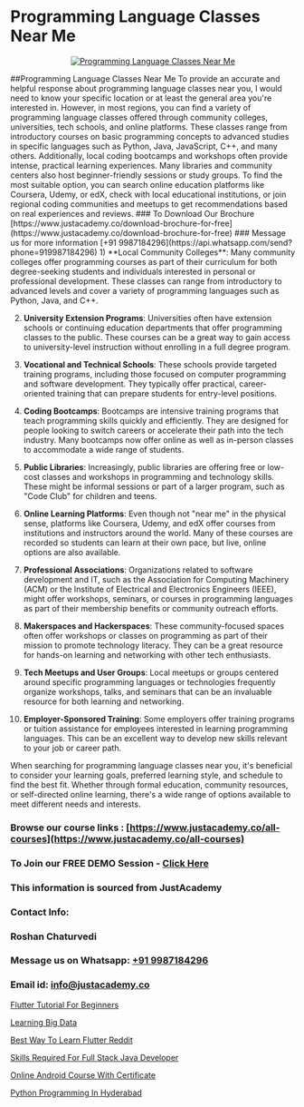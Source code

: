 # Programming Language Classes Near Me

<p align="center">
  <a href="https://justacademy.co/course-detail/python-training">
    <img src="https://justacademy.co/storage2/course_image/1709713400_course_image.webp" alt="Programming Language Classes Near Me">
  </a>
</p>
##Programming Language Classes Near Me
To provide an accurate and helpful response about programming language classes near you, I would need to know your specific location or at least the general area you're interested in. However, in most regions, you can find a variety of programming language classes offered through community colleges, universities, tech schools, and online platforms. These classes range from introductory courses on basic programming concepts to advanced studies in specific languages such as Python, Java, JavaScript, C++, and many others. Additionally, local coding bootcamps and workshops often provide intense, practical learning experiences. Many libraries and community centers also host beginner-friendly sessions or study groups. To find the most suitable option, you can search online education platforms like Coursera, Udemy, or edX, check with local educational institutions, or join regional coding communities and meetups to get recommendations based on real experiences and reviews.
### To Download Our Brochure [https://www.justacademy.co/download-brochure-for-free](https://www.justacademy.co/download-brochure-for-free)
### Message us for more information [+91 9987184296](https://api.whatsapp.com/send?phone=919987184296)
1) **Local Community Colleges**: Many community colleges offer programming courses as part of their curriculum for both degree-seeking students and individuals interested in personal or professional development. These classes can range from introductory to advanced levels and cover a variety of programming languages such as Python, Java, and C++.

2) **University Extension Programs**: Universities often have extension schools or continuing education departments that offer programming classes to the public. These courses can be a great way to gain access to university-level instruction without enrolling in a full degree program.

3) **Vocational and Technical Schools**: These schools provide targeted training programs, including those focused on computer programming and software development. They typically offer practical, career-oriented training that can prepare students for entry-level positions.

4) **Coding Bootcamps**: Bootcamps are intensive training programs that teach programming skills quickly and efficiently. They are designed for people looking to switch careers or accelerate their path into the tech industry. Many bootcamps now offer online as well as in-person classes to accommodate a wide range of students.

5) **Public Libraries**: Increasingly, public libraries are offering free or low-cost classes and workshops in programming and technology skills. These might be informal sessions or part of a larger program, such as "Code Club" for children and teens.

6) **Online Learning Platforms**: Even though not "near me" in the physical sense, platforms like Coursera, Udemy, and edX offer courses from institutions and instructors around the world. Many of these courses are recorded so students can learn at their own pace, but live, online options are also available.

7) **Professional Associations**: Organizations related to software development and IT, such as the Association for Computing Machinery (ACM) or the Institute of Electrical and Electronics Engineers (IEEE), might offer workshops, seminars, or courses in programming languages as part of their membership benefits or community outreach efforts.

8) **Makerspaces and Hackerspaces**: These community-focused spaces often offer workshops or classes on programming as part of their mission to promote technology literacy. They can be a great resource for hands-on learning and networking with other tech enthusiasts.

9) **Tech Meetups and User Groups**: Local meetups or groups centered around specific programming languages or technologies frequently organize workshops, talks, and seminars that can be an invaluable resource for both learning and networking.

10) **Employer-Sponsored Training**: Some employers offer training programs or tuition assistance for employees interested in learning programming languages. This can be an excellent way to develop new skills relevant to your job or career path.

When searching for programming language classes near you, it's beneficial to consider your learning goals, preferred learning style, and schedule to find the best fit. Whether through formal education, community resources, or self-directed online learning, there's a wide range of options available to meet different needs and interests.

### Browse our course links : [https://www.justacademy.co/all-courses](https://www.justacademy.co/all-courses) 
### To Join our FREE DEMO Session - [Click Here](https://www.justacademy.co/register-for-course-demo)


### This information is sourced from JustAcademy
### Contact Info:
### Roshan Chaturvedi
### Message us on Whatsapp: [+91 9987184296](https://api.whatsapp.com/send?phone=919987184296)
### Email id: [info@justacademy.co](mailto:info@justacademy.co)
                
[Flutter Tutorial For Beginners](0)

[Learning Big Data](https://www.linkedin.com/pulse/learning-big-data-justacademy-portland-fqctf?trackingId=cwqFVerableTauSrHfpGkg%3D%3D&lipi=urn%3Ali%3Apage%3Ad_flagship3_company_admin%3Bis%2Ftn4MqQ4e8qp62a5t3uQ%3D%3D)

[Best Way To Learn Flutter Reddit](https://medium.com/@akanshapatil/best-way-to-learn-flutter-reddit-da9e5284645c)

[Skills Required For Full Stack Java Developer](https://medium.com/@negishivu99/skills-required-for-full-stack-java-developer-4226a9b94a13)

[Online Android Course With Certificate](https://justacademyin.github.io/justacademy/online-android-course-with-certificate)

[Python Programming In Hyderabad](https://justacademyin.github.io/justacademy/python-programming-in-hyderabad)

